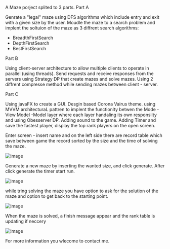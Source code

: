 A Maze porject splited to 3 parts.
Part A

Genrate a "legal" maze using DFS algorithms which include entry and exit with a given size by the user.
Moudle the maze to a search problem and implent the soltuion of the maze as 3 diffrent search algorithms:
 - BreadthFirstSearch
 - DepthFirstSearch
 - BestFirstSearch
 
Part B

Using client-server architecture to allow multiple clients to operate in parallel (using threads).
Send requests and receive responses from the servers using Strategy DP that create mazes and solve mazes.
Using 2 diffrent compresse method while sending mazes between client - server.

Part C

Using javaFX to create a GUI. Desgin based Corona Vairus theme.
using MVVM architecturaL pattren to implent the functionlty betwen the Mode - View Model -Model layer where 
each layer handaling its own responsilty and using Obesserver DP.
Adding sound to the game.
Adding Timer and save the fastest player, display the top rank players on the open screen.


Enter screen - insert name and on the left side there are record table which save between game the record sorted by the size and the time of solving the maze.

![image](https://user-images.githubusercontent.com/66023983/154855337-0cd08641-87ac-4a13-9042-8d91f604f77c.png)

Generate a new maze by inserting the wanted size, and click generate. After click generate the timer start run.

![image](https://user-images.githubusercontent.com/66023983/154855237-f930ca34-ec15-41f2-9f39-0d47aa2a365c.png)

while tring solving the maze you have option to ask for the solution of the maze and option to get back to the starting point.

![image](https://user-images.githubusercontent.com/66023983/154855247-8b47fcd0-104f-4890-ab2f-3423547d9b48.png)

When the maze is solved, a finish message appear and the rank table is updating if neccery

![image](https://user-images.githubusercontent.com/66023983/154855293-944ebc35-0689-4552-aa75-f8c43363086e.png)

For more information you wlecome to contact me.

